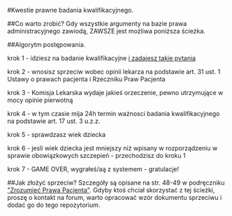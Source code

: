 #Kwestie prawne badania kwalifikacyjnego.

##Co warto zrobić?
Gdy wszystkie argumenty na bazie prawa administracyjnego zawiodą, ZAWSZE jest możliwa poniższa ścieżka.

##Algorytm postępowania.

krok 1 - idziesz na badanie kwalifikacyjne [i zadajesz takie pytania](https://github.com/szanitani/szczepienia/blob/master/Sciezki%20alternatywne/pismo_przychodnia_01.md)
 
krok 2 - wnosisz sprzeciw wobec opinii lekarza na podstawie art. 31 ust. 1 Ustawy o prawach pacjenta i Rzeczniku Praw Pacjenta
 
krok 3 - Komisja Lekarska wydaje jakieś orzeczenie, pewno utrzymujące w mocy opinie pierwotną
 
krok 4 - w tym czasie mija 24h termin ważnosci badania kwalifikacyjnego na podstawie art. 17 ust. 3 u.z.z.
 
krok 5 - sprawdzasz wiek dziecka
 
krok 6 - jesli wiek dziecka jest mniejszy niż wpisany w rozporządzeniu w sprawie obowiązkowych szczepień - przechodzisz do kroku 1
 
krok 7 - GAME OVER, wygrałeś/aą z systemem - gratulacje!

##Jak złożyć sprzeciw?
Szczegóły są opisane na str. 48-49 w podręczniku ["Zrozumieć Prawa Pacjenta"](http://akademia.nfz.gov.pl/podrecznik-zrozumiec-prawa-pacjenta/). Gdyby ktoś chciał skorzystać z tej ścieżki, proszę o kontakt na forum, warto opracować wzór dokumentu sprzeciwu i dodać go do tego repozytorium.
